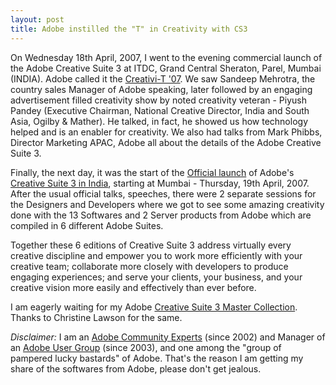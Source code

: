 ```yaml
---
layout: post
title: Adobe instilled the "T" in Creativity with CS3
---
```


On Wednesday 18th April, 2007, I went to the evening commercial launch of the Adobe Creative Suite 3 at ITDC, Grand Central Sheraton, Parel, Mumbai (INDIA). Adobe called it the <a href="http://www.flickr.com/photos/brajeshwar/sets/72157600090606966/">Creativi-T '07</a>. We saw Sandeep Mehrotra, the country sales Manager of Adobe speaking, later followed by an engaging advertisement filled creativity show by noted creativity veteran - Piyush Pandey (Executive Chairman, National Creative Director, India and South Asia, Ogilby & Mather). He talked, in fact, he showed us how technology helped and is an enabler for creativity. We also had talks from Mark Phibbs, Director Marketing APAC, Adobe all about the details of the Adobe Creative Suite 3.

Finally, the next day, it was the start of the <a href="http://www.brajeshwar.com/2007/adobe-creative-suite-3-india-release/">Official launch</a> of Adobe's <a href="http://www.flickr.com/photos/brajeshwar/sets/72157600094772216/">Creative Suite 3 in India</a>, starting at Mumbai - Thursday, 19th April, 2007. After the usual official talks, speeches, there were 2 separate sessions for the Designers and Developers where we got to see some amazing creativity done with the 13 Softwares and 2 Server products from Adobe which are compiled in 6 different Adobe Suites.

Together these 6 editions of Creative Suite 3 address virtually every creative discipline and empower you to work more efficiently with your creative team; collaborate more closely with developers to produce engaging experiences; and serve your clients, your business, and your creative vision more easily and effectively than ever before.

I am eagerly waiting for my Adobe <a href="http://www.adobe.com/products/creativesuite/mastercollection/">Creative Suite 3 Master Collection</a>. Thanks to Christine Lawson for the same.

<em>Disclaimer:</em> I am an <a href="http://www.adobe.com/support/forums/team_macromedia/team_members/94.html">Adobe Community Experts</a> (since 2002) and Manager of an <a href="http://www.igeeks.org/">Adobe User Group</a> (since 2003), and one among the "group of pampered lucky bastards" of Adobe. That's the reason I am getting my share of the softwares from Adobe, please don't get jealous.